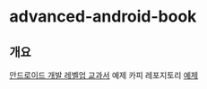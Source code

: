 # advanced-android-book

## 개요
[안드로이드 개발 레벨업 교과서](https://wikibook.co.kr/advanced-android-book/) 예제 카피 레포지토리
[예제](https://github.com/wikibook/advanced-android-book)

